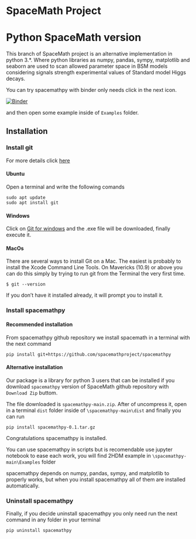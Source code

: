 # SpaceMath Project

# Python SpaceMath version

This branch of SpaceMath project is an alternative implementation in python 3.*. Where python libraries as numpy, pandas, sympy, matplotlib and seaborn are used to scan allowed parameter space in BSM models considering signals strength experimental values of Standard model Higgs decays.

You can try spacemathpy with binder only needs click in the next icon.

[![Binder](https://mybinder.org/badge_logo.svg)](https://mybinder.org/v2/gh/spacemathapp/spacemathpy/HEAD)

and then open some example inside of `Examples` folder.
## Installation

### Install git
For more details click [here](https://git-scm.com/book/en/v2/Getting-Started-Installing-Git)
#### Ubuntu
Open a terminal and write the following comands
```
sudo apt update
sudo apt install git
```
#### Windows
Click on [Git for windows](https://git-scm.com/download/win) and the .exe file will be downloaded, finally execute it.

#### MacOs
There are several ways to install Git on a Mac. The easiest is probably to install the Xcode Command Line Tools. On Mavericks (10.9) or above you can do this simply by trying to run git from the Terminal the very first time.
```
$ git --version
```
If you don’t have it installed already, it will prompt you to install it.


### Install spacemathpy 

#### Recommended installation
From spacemathpy github repository we install spacemath in a terminal with the next command
```
pip install git+https://github.com/spacemathproject/spacemathpy
```

#### Alternative installation
Our package is a library for python 3 users that can be installed if you download `spacemathpy` version of SpaceMath github repository with `Download Zip` buttom.

The file downloaded is `spacemathpy-main.zip`. After of uncompress it, open in a terminal `dist` folder inside of `\spacemathpy-main\dist` and finally you can run 

`pip install spacemathpy-0.1.tar.gz`

Congratulations spacemathpy is installed.

You can use spacemathpy in scripts but is recomendable use jupyter notebook to ease each work, you will find 2HDM example in `\spacemathpy-main\Examples` folder

spacemathpy depends on numpy, pandas, sympy, and matplotlib to properly works, but when you install spacemathpy all of them are installed automatically.

### Uninstall spacemathpy
Finally, if you decide uninstall spacemathpy you only need run the next command in any folder in your terminal 

`pip uninstall spacemathpy`


